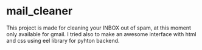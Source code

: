 # mail_cleaner

This project is made for cleaning your INBOX out of spam, at this moment only available for gmail.
I tried also to make an awesome interface with html and css using eel library for pyhton backend.
